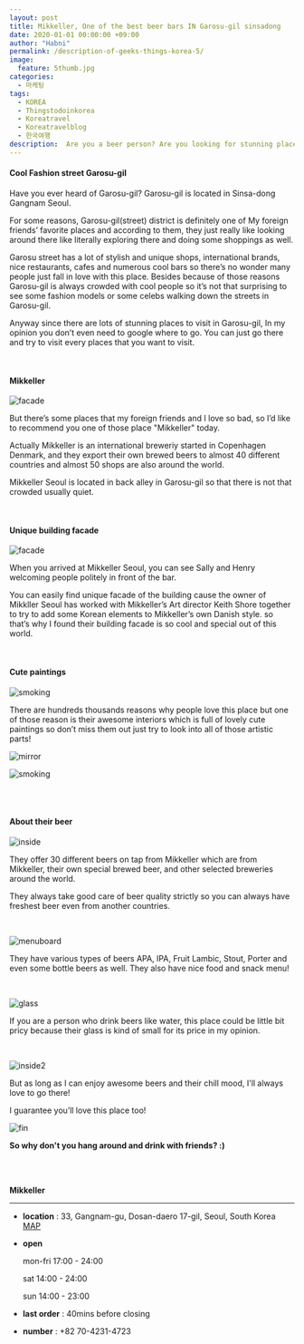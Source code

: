 ```yaml
---
layout: post
title: Mikkeller, One of the best beer bars IN Garosu-gil sinsadong
date: 2020-01-01 00:00:00 +09:00
author: "Habni"
permalink: /description-of-geeks-things-korea-5/
image:
  feature: 5thumb.jpg
categories:
  - 마케팅
tags:
  - KOREA
  - Thingstodoinkorea
  - Koreatravel
  - Koreatravelblog
  - 한국여행
description:  Are you a beer person? Are you looking for stunning place to drink beer? Then let’s go on a trip to Garosu-gil!
---
```


#### Cool Fashion street Garosu-gil

 Have you ever heard of Garosu-gil? Garosu-gil is located in Sinsa-dong Gangnam Seoul.

For some reasons,  Garosu-gil(street) district is definitely one of My foreign friends’ favorite places and according to them, they just really like looking around there like literally exploring there and doing some shoppings as well.

 Garosu street has a lot of stylish and unique shops, international brands, nice restaurants, cafes and numerous cool bars so there’s no wonder many people just fall in love with this place. Besides because of those reasons Garosu-gil is always crowded with cool people so it’s not that surprising to see some fashion models or some celebs walking down the streets in Garosu-gil.

 Anyway since there are lots of stunning places to visit in Garosu-gil, In my opinion you don’t even need to google where to go. You can just go there and try to visit every places that you want to visit.

<br>

#### Mikkeller

![facade](/img/post/05/5_00.jpg)

 But there’s some places that my foreign friends and I love so bad, so I’d like to recommend you one of those place "Mikkeller" today.

 Actually Mikkeller is an international breweriy started in Copenhagen Denmark, and they export their own brewed beers to almost 40 different countries and almost 50 shops are also around the world. 

 Mikkeller Seoul is located in back alley in Garosu-gil so that there is not that crowded usually quiet. 

<br>

#### Unique building facade

![facade](/img/post/05/5_01.jpg)

When you arrived at Mikkeller Seoul, you can see Sally and Henry welcoming people politely in front of the bar.

You can easily find unique facade of the building cause the owner of Mikkller Seoul has worked with  Mikkeller’s Art director Keith Shore together to try to add some Korean elements to Mikkeller’s own Danish style. so that’s why I found their building facade is so cool and special out of this world.

<br>

#### Cute paintings

![smoking](/img/post/05/5_04.jpg)

There are hundreds thousands reasons why people love this place but one of those reason is their awesome interiors which is full of lovely cute paintings so don’t miss them out just try to look into all of those artistic parts!

![mirror](/img/post/05/5_03.jpg)

![smoking](/img/post/05/5_04.jpg)

<br>

<br>

#### About their beer

![inside](/img/post/05/5_05.jpg)

They offer 30 different beers on tap from Mikkeller which are from Mikkeller, their own special brewed beer, and other selected  breweries around the world.

 They always take good care of beer quality strictly so you can always have freshest beer even from another countries.

<br>

![menuboard](/img/post/05/5_08.jpg)

They have various types of beers APA, IPA, Fruit Lambic, Stout, Porter and even some bottle beers as well. They also have nice food and snack menu!

<br>

![glass](/img/post/05/5_07.jpg)

If you are a person who drink beers like water, this place could be little bit pricy because their glass is kind of small for its price in my opinion.

<br>

![inside2](/img/post/05/5_06.jpg)

But as long as I can enjoy awesome beers and their chill mood, I'll always love to go there!

I guarantee you’ll love this place too! 

![fin](/img/post/05/5_f.jpg)

**So why don't you hang around and drink with friends? :)**

<br>

<br>

**Mikkeller**

<hr>

- **location** : 33, Gangnam-gu, Dosan-daero 17-gil, Seoul, South Korea [MAP](https://www.google.com/maps/place/Mikkeller+Bar+Seoul/@37.5208141,127.0217738,17z/data=!3m1!4b1!4m5!3m4!1s0x357ca3eca1a545e9:0x91b9bf899c6bd9dd!8m2!3d37.5208141!4d127.0239625)

- **open**

  mon-fri 17:00 - 24:00

  sat 14:00 - 24:00

  sun 14:00 - 23:00

- **last order** : 40mins before closing

- **number** : +82 70-4231-4723

  

  

  